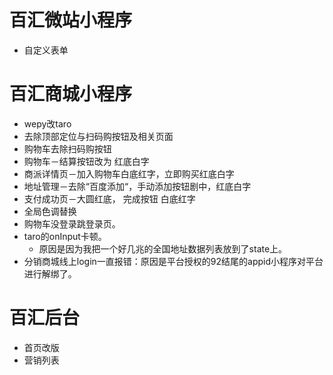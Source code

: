 # 百汇微站小程序
* 自定义表单

# 百汇商城小程序
* wepy改taro
* 去除顶部定位与扫码购按钮及相关页面
* 购物车去除扫码购按钮
* 购物车－结算按钮改为 红底白字
* 商派详情页－加入购物车白底红字，立即购买红底白字
* 地址管理－去除“百度添加“，手动添加按钮剧中，红底白字
* 支付成功页－大圆红底， 完成按钮 白底红字
* 全局色调替换
* 购物车没登录跳登录页。
* taro的onInput卡顿。
    - 原因是因为我把一个好几兆的全国地址数据列表放到了state上。
* 分销商城线上login一直报错：原因是平台授权的92结尾的appid小程序对平台进行解绑了。

# 百汇后台
* 首页改版
* 营销列表
